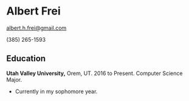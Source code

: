 # Albert Frei
albert.h.frei@gmail.com

(385) 265-1593

## Education
**Utah Valley University,**  Orem, UT. 2016 to Present. Computer Science Major.
* Currently in my sophomore year.
